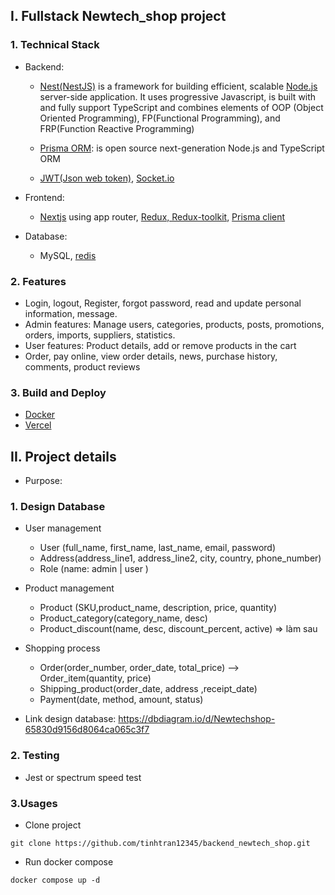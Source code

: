 ## I. Fullstack Newtech_shop project

### 1. Technical Stack

- Backend:

  - [Nest(NestJS)](https://docs.nestjs.com/) is a framework for building efficient, scalable [Node.js](https://nodejs.org/en/download/) server-side application. It uses progressive Javascript, is built with and fully support TypeScript and combines elements of OOP (Object Oriented Programming), FP(Functional Programming), and FRP(Function Reactive Programming)

  - [Prisma ORM](https://www.prisma.io/docs/getting-started/quickstart): is open source next-generation Node.js and TypeScript ORM
  - [JWT(Json web token)](https://jwt.io/), [Socket.io](socket.io)

- Frontend:
  - [Nextjs](https://nextjs.org/) using app router, [Redux, Redux-toolkit](https://redux-toolkit.js.org/), [Prisma client](https://www.prisma.io/docs/getting-started/quickstart)
- Database:
  - MySQL, [redis](https://redis.io/docs/get-started/)

### 2. Features

- Login, logout, Register, forgot password, read and update personal information, message.
- Admin features: Manage users, categories, products, posts, promotions, orders, imports, suppliers, statistics.
- User features: Product details, add or remove products in the cart
- Order, pay online, view order details, news, purchase history, comments, product reviews

### 3. Build and Deploy

- [Docker](https://www.docker.com/)
- [Vercel](https://nextjs.org/)

## II. Project details

- Purpose:

### 1. Design Database

- User management
  - User (full_name, first_name, last_name, email, password)
  - Address(address_line1, address_line2, city, country, phone_number)
  - Role (name: admin | user )
- Product management
  - Product (SKU,product_name, description, price, quantity)
  - Product_category(category_name, desc)
  - Product_discount(name, desc, discount_percent, active) => làm sau
- Shopping process

  - Order(order_number, order_date, total_price) --> Order_item(quantity, price)
  - Shipping_product(order_date, address ,receipt_date)
  - Payment(date, method, amount, status)

- Link design database: https://dbdiagram.io/d/Newtechshop-65830d9156d8064ca065c3f7

### 2. Testing

- Jest or spectrum speed test

### 3.Usages

- Clone project

`git clone https://github.com/tinhtran12345/backend_newtech_shop.git`

- Run docker compose

`docker compose up -d`
